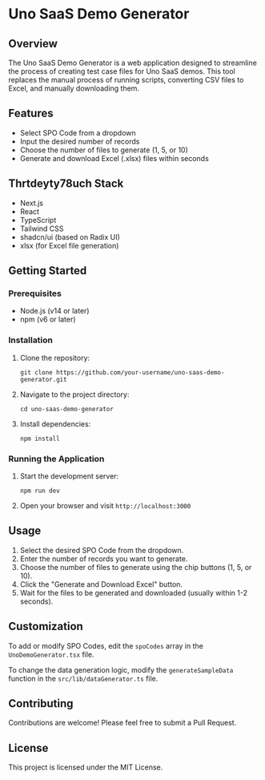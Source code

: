# Uno SaaS Demo Generator

## Overview

The Uno SaaS Demo Generator is a web application designed to streamline the process of creating test case files for Uno SaaS demos. This tool replaces the manual process of running scripts, converting CSV files to Excel, and manually downloading them.

## Features

- Select SPO Code from a dropdown
- Input the desired number of records
- Choose the number of files to generate (1, 5, or 10)
- Generate and download Excel (.xlsx) files within seconds

## Thrtdeyty78uch Stack

- Next.js
- React
- TypeScript
- Tailwind CSS
- shadcn/ui (based on Radix UI)
- xlsx (for Excel file generation)

## Getting Started

### Prerequisites

- Node.js (v14 or later)
- npm (v6 or later)

### Installation

1. Clone the repository:
   ```
   git clone https://github.com/your-username/uno-saas-demo-generator.git
   ```

2. Navigate to the project directory:
   ```
   cd uno-saas-demo-generator
   ```

3. Install dependencies:
   ```
   npm install
   ```

### Running the Application

1. Start the development server:
   ```
   npm run dev
   ```

2. Open your browser and visit `http://localhost:3000`

## Usage

1. Select the desired SPO Code from the dropdown.
2. Enter the number of records you want to generate.
3. Choose the number of files to generate using the chip buttons (1, 5, or 10).
4. Click the "Generate and Download Excel" button.
5. Wait for the files to be generated and downloaded (usually within 1-2 seconds).

## Customization

To add or modify SPO Codes, edit the `spoCodes` array in the `UnoDemoGenerator.tsx` file.

To change the data generation logic, modify the `generateSampleData` function in the `src/lib/dataGenerator.ts` file.

## Contributing

Contributions are welcome! Please feel free to submit a Pull Request.

## License

This project is licensed under the MIT License.

